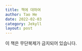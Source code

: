 ```yaml
---
title: 책에 대하여
author: Tao He
date: 2022-02-03
category: Jekyll
layout: post
---
```

이 책은 무단복제가 금지되어 있습니다.

